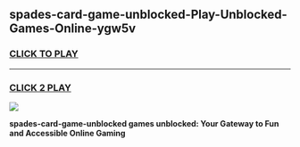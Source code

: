 
## spades-card-game-unblocked-Play-Unblocked-Games-Online-ygw5v
<h3>
<a href="https://premium76.site?title=spades-card-game-unblocked&ref=25A">CLICK TO PLAY</a></h3>
<hr>

<h3>
<a href="https://premium76.site?title=spades-card-game-unblocked&ref=25A">CLICK 2 PLAY</a>
  
</h3>

<a href="https://premium76.site?title=spades-card-game-unblocked&ref=25A"><img src="https://clearcache.store/games.png"></a>


**spades-card-game-unblocked games unblocked: Your Gateway to Fun and Accessible Online Gaming**
